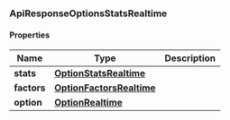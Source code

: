 

[//]: # (CLASS:ApiResponseOptionsStatsRealtime)

[//]: # (KIND:object)

### ApiResponseOptionsStatsRealtime

#### Properties

[//]: # (START_DEFINITION)

Name | Type | Description
------------ | ------------- | -------------
**stats** | [**OptionStatsRealtime**](OptionStatsRealtime.md) |  &nbsp;
**factors** | [**OptionFactorsRealtime**](OptionFactorsRealtime.md) |  &nbsp;
**option** | [**OptionRealtime**](OptionRealtime.md) |  &nbsp;

[//]: # (END_DEFINITION)


[//]: # (CONTAINED_CLASS:OptionStatsRealtime)


[//]: # (CONTAINED_CLASS:OptionFactorsRealtime)


[//]: # (CONTAINED_CLASS:OptionRealtime)



